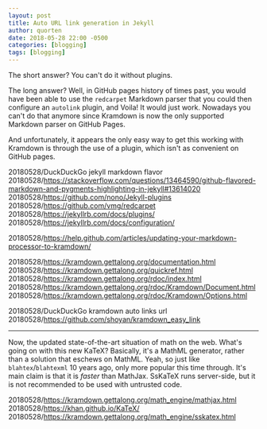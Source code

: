 ```yaml
---
layout: post
title: Auto URL link generation in Jekyll
author: quorten
date: 2018-05-28 22:00 -0500
categories: [blogging]
tags: [blogging]
---
```


The short answer?  You can't do it without plugins.

The long answer?  Well, in GitHub pages history of times past, you
would have been able to use the `redcarpet` Markdown parser that you
could then configure an `autolink` plugin, and Voila!  It would just
work.  Nowadays you can't do that anymore since Kramdown is now the
only supported Markdown parser on GitHub Pages.

And unfortunately, it appears the only easy way to get this working
with Kramdown is through the use of a plugin, which isn't as
convenient on GitHub pages.

20180528/DuckDuckGo jekyll markdown flavor  
20180528/https://stackoverflow.com/questions/13464590/github-flavored-markdown-and-pygments-highlighting-in-jekyll#13614020  
20180528/https://github.com/nono/Jekyll-plugins  
20180528/https://github.com/vmg/redcarpet  
20180528/https://jekyllrb.com/docs/plugins/  
20180528/https://jekyllrb.com/docs/configuration/

20180528/https://help.github.com/articles/updating-your-markdown-processor-to-kramdown/

20180528/https://kramdown.gettalong.org/documentation.html  
20180528/https://kramdown.gettalong.org/quickref.html  
20180528/https://kramdown.gettalong.org/rdoc/index.html  
20180528/https://kramdown.gettalong.org/rdoc/Kramdown/Document.html  
20180528/https://kramdown.gettalong.org/rdoc/Kramdown/Options.html

20180528/DuckDuckGo kramdown auto links url  
20180528/https://github.com/shoyan/kramdown_easy_link

----------

Now, the updated state-of-the-art situation of math on the web.
What's going on with this new KaTeX?  Basically, it's a MathML
generator, rather than a solution that eschews on MathML.  Yeah, so
just like `blahtex`/`blahtexml` 10 years ago, only more popular this
time through.  It's main claim is that it is _faster_ than MathJax.
SsKaTeX runs server-side, but it is not recommended to be used with
untrusted code.

20180528/https://kramdown.gettalong.org/math_engine/mathjax.html  
20180528/https://khan.github.io/KaTeX/  
20180528/https://kramdown.gettalong.org/math_engine/sskatex.html
